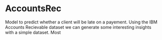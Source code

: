 # AccountsRec
Model to predict whether a client will be late on a payement.
Using the IBM Accounts Recievable dataset we can generate some interesting insights with a simple dataset.
Most 
